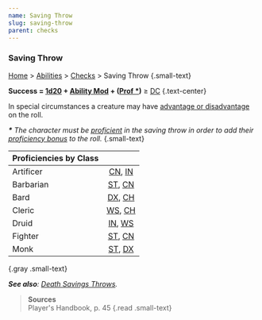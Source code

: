 ```yaml
---
name: Saving Throw
slug: saving-throw
parent: checks
---
```

### Saving Throw
[Home](dm-operations-center) > [Abilities](abilities) > [Checks](checks) > Saving Throw {.small-text}

**Success = [1d20](/roll/1d20) + [Ability Mod](ability-modifier) + ([Prof \*](proficiency-bonus))** ≥ [DC](difficulty-class) {.text-center}

In special circumstances a creature may have [advantage or disadvantage](advantage-disadvantage) on the roll.

***\*** The character must be [proficient](proficiency-bonus) in the saving throw in order to add their [proficiency bonus](proficiency-bonus) to the roll.* {.small-text}

| Proficiencies by Class||
|-----------|:---:|
| Artificer | [CN](constitution), [IN](intelligence) | Paladin   | [WS](wisdom), [CH](charisma) |
| Barbarian | [ST](strength), [CN](constitution) | Ranger    | [ST](strength), [DX](dexterity) |
| Bard      | [DX](dexterity), [CH](charisma)    | Rogue     | [DX](dexterity), [IN](intelligence) |
| Cleric    | [WS](wisdom), [CH](charisma)       | Sorcerer  | [CN](constitution), [CH](charisma) |
| Druid     | [IN](intelligence), [WS](wisdom)   | Warlock   | [WS](wisdom), [CH](charisma) |
| Fighter   | [ST](strength), [CN](constitution) | Wizard    | [IN](intelligence), [WS](wisdom) |
| Monk      | [ST](strength), [DX](dexterity)    | - | - |
{.gray .small-text}

***See also**: [Death Savings Throws](death-saving-throws).*
> **Sources** <br/>
> Player's Handbook, p. 45
{.read .small-text}

